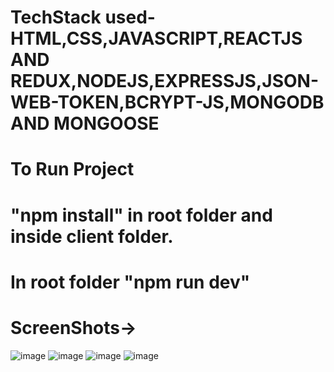 # TechStack used- HTML,CSS,JAVASCRIPT,REACTJS AND REDUX,NODEJS,EXPRESSJS,JSON-WEB-TOKEN,BCRYPT-JS,MONGODB AND MONGOOSE

# To Run Project 
# "npm install" in root folder and inside client folder.
# In root folder "npm run dev"

# ScreenShots->
![image](https://user-images.githubusercontent.com/108413276/182928380-9d2d21da-76b6-4b6e-98d5-2ab04e720e97.png)
![image](https://user-images.githubusercontent.com/108413276/182928541-a0f4f1c8-06db-4ff8-801e-5a9920834c3b.png)
![image](https://user-images.githubusercontent.com/108413276/182928595-610733f2-efe9-4bb7-8235-33a13c7cf220.png)
![image](https://user-images.githubusercontent.com/108413276/182928641-88d2e22c-a100-4f38-a062-a181e31cbb7b.png)

